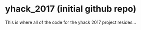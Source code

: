 # yhack_2017 (initial github repo)


This is where all of the code for the yhack 2017 project resides...
